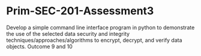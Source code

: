 # Prim-SEC-201-Assessment3
 Develop a simple command line interface program in python to demonstrate the use of the selected data security and integrity techniques/approaches/algorithms to encrypt, decrypt, and verify data objects. Outcome 9 and 10

